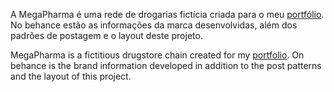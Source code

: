 A MegaPharma é uma rede de drogarias fictícia criada para o meu <a href="https://www.behance.net/gallery/135480765/Site-com-Sistema-de-Busca-MegaPharma">portfólio</a>.
No behance estão as informações da marca desenvolvidas, além dos padrões de postagem e o layout deste projeto.

MegaPharma is a fictitious drugstore chain created for my <a href="https://www.behance.net/gallery/135480765/Site-com-Sistema-de-Busca-MegaPharma">portfolio</a>.
On behance is the brand information developed in addition to the post patterns and the layout of this project.


